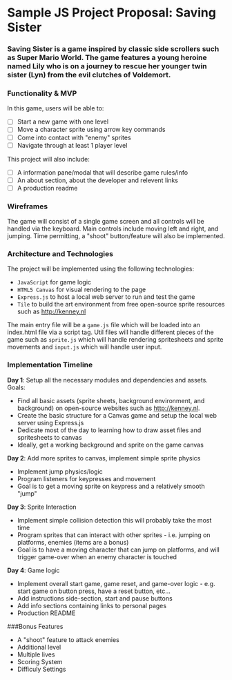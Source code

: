# Sample JS Project Proposal: Saving Sister

### Saving Sister is a game inspired by classic side scrollers such as Super Mario World. The game features a young heroine named Lily who is on a journey to rescue her younger twin sister (Lyn) from the evil clutches of Voldemort.

### Functionality & MVP

In this game, users will be able to:

- [ ] Start a new game with one level
- [ ] Move a character sprite using arrow key commands
- [ ] Come into contact with "enemy" sprites
- [ ] Navigate through at least 1 player level

This project will also include:
- [ ] A information pane/modal that will describe game rules/info
- [ ] An about section, about the developer and relevent links
- [ ] A production readme

### Wireframes

The game will consist of a single game screen and all controls will be handled via the keyboard. Main controls include moving left and right, and jumping. Time permitting, a "shoot" button/feature will also be implemented.

### Architecture and Technologies

The project will be implemented using the following technologies:
- `JavaScript` for game logic
- `HTML5 Canvas` for visual rendering to the page
- `Express.js` to host a local web server to run and test the game
- `Tile` to build the art environment from free open-source sprite resources such as http://kenney.nl

The main entry file will be a `game.js` file which will be loaded into an index.html file via a script tag. Util files will handle different pieces of the game such as `sprite.js` which will handle rendering spritesheets and sprite movements and `input.js` which will handle user input.

### Implementation Timeline

**Day 1**: Setup all the necessary modules and dependencies and assets.
Goals:
- Find all basic assets (sprite sheets, background environment, and background) on open-source websites such as http://kenney.nl.
- Create the basic structure for a Canvas game and setup the local web server using Express.js
- Dedicate most of the day to learning how to draw asset files and spritesheets to canvas
- Ideally, get a working background and sprite on the game canvas

**Day 2**: Add more sprites to canvas, implement simple sprite physics

- Implement jump physics/logic
- Program listeners for keypresses and movement
- Goal is to get a moving sprite on keypress and a relatively smooth "jump"

**Day 3**: Sprite Interaction
- Implement simple collision detection this will probably take the most time
- Program sprites that can interact with other sprites - i.e. jumping on platforms, enemies (items are a bonus)
- Goal is to have a moving character that can jump on platforms, and will trigger game-over when an enemy character is touched

**Day 4**: Game logic
- Implement overall start game, game reset, and game-over logic - e.g. start game on button press, have a reset button, etc...
- Add instructions side-section, start and pause buttons
- Add info sections containing links to personal pages
- Production README

###Bonus Features
- A "shoot" feature to attack enemies
- Additional level
- Multiple lives
- Scoring System
- Difficuly Settings

